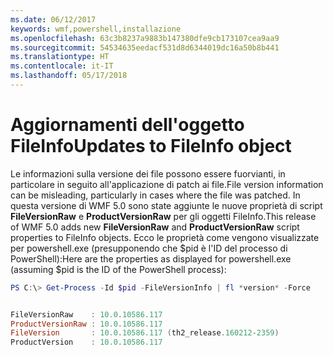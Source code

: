 ```yaml
---
ms.date: 06/12/2017
keywords: wmf,powershell,installazione
ms.openlocfilehash: 63c3b8237a9883b147380dfe9cb173107cea9aa9
ms.sourcegitcommit: 54534635eedacf531d8d6344019dc16a50b8b441
ms.translationtype: HT
ms.contentlocale: it-IT
ms.lasthandoff: 05/17/2018
---
```

# <a name="updates-to-fileinfo-object"></a><span data-ttu-id="e2ba6-102">Aggiornamenti dell'oggetto FileInfo</span><span class="sxs-lookup"><span data-stu-id="e2ba6-102">Updates to FileInfo object</span></span>
<span data-ttu-id="e2ba6-103">Le informazioni sulla versione dei file possono essere fuorvianti, in particolare in seguito all'applicazione di patch ai file.</span><span class="sxs-lookup"><span data-stu-id="e2ba6-103">File version information can be misleading, particularly in cases where the file was patched.</span></span> <span data-ttu-id="e2ba6-104">In questa versione di WMF 5.0 sono state aggiunte le nuove proprietà di script **FileVersionRaw** e **ProductVersionRaw** per gli oggetti FileInfo.</span><span class="sxs-lookup"><span data-stu-id="e2ba6-104">This release of WMF 5.0 adds new **FileVersionRaw** and **ProductVersionRaw** script properties to FileInfo objects.</span></span> <span data-ttu-id="e2ba6-105">Ecco le proprietà come vengono visualizzate per powershell.exe (presupponendo che $pid è l'ID del processo di PowerShell):</span><span class="sxs-lookup"><span data-stu-id="e2ba6-105">Here are the properties as displayed for powershell.exe (assuming $pid is the ID of the PowerShell process):</span></span>

```powershell
PS C:\> Get-Process -Id $pid -FileVersionInfo | fl *version* -Force


FileVersionRaw    : 10.0.10586.117
ProductVersionRaw : 10.0.10586.117
FileVersion       : 10.0.10586.117 (th2_release.160212-2359)
ProductVersion    : 10.0.10586.117
